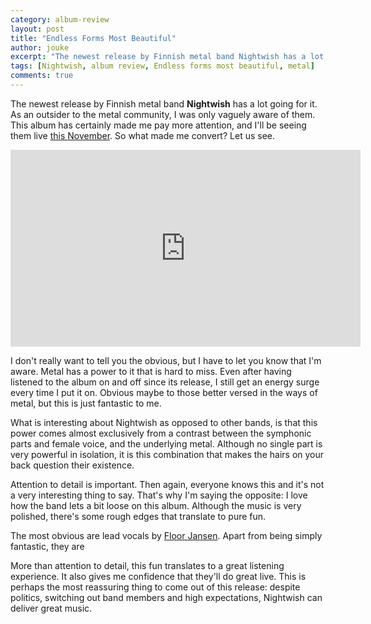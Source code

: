 ```yaml
---
category: album-review
layout: post
title: "Endless Forms Most Beautiful"
author: jouke
excerpt: "The newest release by Finnish metal band Nightwish has a lot going for it."
tags: [Nightwish, album review, Endless forms most beautiful, metal]
comments: true
---
```


The newest release by Finnish metal band **Nightwish** has a lot going for it.
As an outsider to the metal community, I was only vaguely aware of them. This
album has certainly made me pay more attention, and I'll be seeing them live
[this November](http://nightwish.com/en/live). So what made me convert? Let us see.

<iframe width="560" height="315" src="https://www.youtube.com/embed/zPonioDYnoY" frameborder="0" allowfullscreen></iframe>

I don't really want to tell you the obvious, but I have to let you know that
I'm aware. Metal has a power to it that is hard to miss. Even after having
listened to the album on and off since its release, I still get an energy surge
every time I put it on. Obvious maybe to those better versed in the ways of metal,
but this is just fantastic to me.

What is interesting about Nightwish as opposed to other bands, is that this
power comes almost exclusively from a contrast between the symphonic parts and
female voice, and the underlying metal. Although no single part is very
powerful in isolation, it is this combination that makes the hairs on your back
question their existence.

[Floor Jansen]: http://floorjansen.com/

Attention to detail is important. Then again, everyone knows this and it's not
a very interesting thing to say. That's why I'm saying the opposite: I love how
the band lets a bit loose on this album. Although the music is very polished,
there's some rough edges that translate to pure fun.

The most obvious are lead vocals by [Floor Jansen]. Apart from being simply fantastic,
they are 

More than attention to detail, this fun translates to a great listening experience.
It also gives me confidence that they'll do great live. This is perhaps the most
reassuring thing to come out of this release: despite politics, switching out band
members and high expectations, Nightwish can deliver great music.
